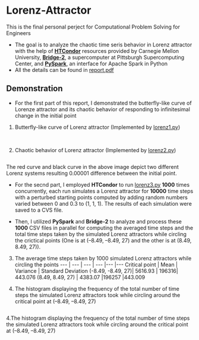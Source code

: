 # Lorenz-Attractor

This is the final personal perject for Computational Problem Solving for Engineers

* The goal is to analyze the chaotic time seris behavior in Lorenz attractor with the help of [**HTCondor**](https://userguide.its.cit.cmu.edu/services/software/condor/) resources provided by Carnegie Mellon University, [**Bridge-2**](https://www.psc.edu/resources/bridges-2/), a supercomputer at Pittsburgh Supercomputing Center, and [**PySpark**](https://spark.apache.org/docs/latest/api/python/#), an interface for Apache Spark in Python
* All the details can be found in [report.pdf](report.pdf)

## Demonstration 

* For the first part of this report, I demonstrated the butterfly-like curve of Lorenze attractor and its chaotic behavior of responding to infinitesimal change in the initial point

1. Butterfly-like curve of Lorenz attractor (Implemented by [lorenz1.py](lorenz1.py))
<p float="left">
  <img source="lorenz_1.png" />
  <img source="lorenz1_2.png" />
</p>

2. Chaotic behavior of Lorenz attractor (Implemented by [lorenz2.py](lorenz2.py))
<p>
  <img source="lorenz2_2.png" />
</p>
The red curve and black curve in the above image depict two different Lorenz systems resulting 0.00001 difference between the initial point.

* For the secnd part, I employed **HTCondor** to run [lorenz3.py](lorenz3.py) **1000** times concurrently, each run simulates a Lorenz attractor for **10000** time steps with a perturbed starting points computed by adding random numbers varied between 0 and 0.3 to (1, 1, 1). The results of each simulation were saved to a CVS file.

* Then, I utilized **PySpark** and **Bridge-2** to analyze and process these **1000** CSV files in parallel for computing the averaged time steps and the total time steps taken by the simulated Lorenz attractors while circling the crictical points (One is at (–8.49, –8.49, 27) and the other is at (8.49, 8.49, 27)).

3. The average time steps taken by 1000 simulated Lorenz attractors while circling the points
--- | --- | --- | --- |--- |--- 
 Critical point | Mean | Variance | Standard Deviation
(-8.49, -8.49, 27)| 5616.93 | 196316| 443.076
(8.49, 8.49, 27) |  4383.07 |196257 |443.009


4. The histogram displaying the frequency of the total number of time steps the simulated Lorenz attractors took while circling around the critical point at (–8.49, –8.49, 27) 
<p>
  <img source="freq_blue_critical_point.png" />
</p>
4.The histogram displaying the frequency of the total number of time steps the simulated Lorenz attractors took while circling around the critical point at (–8.49, –8.49, 27) 
<p>
  <img source="freq_purple_critical_point.png" />
</p>